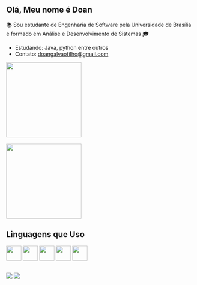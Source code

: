 ## Olá, Meu nome é Doan   
📚 Sou estudante de Engenharia de Software pela Universidade de Brasília e 
formado em Análise e Desenvolvimento de Sistemas 🎓

 - Estudando: Java, python entre outros 
- Contato: doangalvaofilho@gmail.com

<div> 
<img align="center" height = "200cm" src = "https://github-readme-stats.vercel.app/api?username=FilhoDoan&show_icons=true&theme=dark&include_all_commits=true&count_private=true&icon_color=939&ring_color=939&custom_title=Status"/>
<br></br>

<img align="center" height = "200cm" src ="https://github-readme-stats.vercel.app/api/top-langs/?username=FilhoDoan&layout=compact&theme=dark&show_owner=true&custom_title=Linguagens"/>
</div>








## Linguagens que Uso 
<div>
  
  <img height="40" width="40" src="https://cdn.jsdelivr.net/gh/devicons/devicon/icons/html5/html5-original.svg" />
  <img height="40" width="40" src="https://cdn.jsdelivr.net/gh/devicons/devicon/icons/css3/css3-original.svg" />
  <img height="40" width="40"src="https://cdn.jsdelivr.net/gh/devicons/devicon/icons/javascript/javascript-original.svg" />
  <img height="40" width="40" src="https://cdn.jsdelivr.net/gh/devicons/devicon/icons/java/java-original.svg" />
  <img height="40" width="40" src="https://cdn.jsdelivr.net/gh/devicons/devicon/icons/python/python-original.svg" />
  
<div/>

##
  
<div>
<a href = "https://www.instagram.com/doan_filhoo" target="blank"> <img src ="https://img.shields.io/badge/Instagram-E4405F?style=for-the-badge&logo=instagram&logoColor=white"></a>
<a href = > <img src ="https://img.shields.io/badge/LinkedIn-0077B5?style=for-the-badge&logo=linkedin&logoColor=white"></a>  
  
</div>



  








